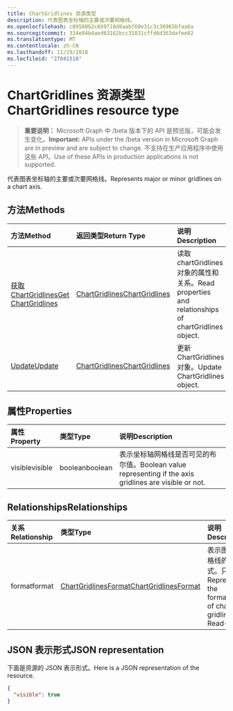 ```yaml
---
title: ChartGridlines 资源类型
description: 代表图表坐标轴的主要或次要网格线。
ms.openlocfilehash: c09580b2c669710d8aabf60e31c3c36965bfaa6a
ms.sourcegitcommit: 334e84b4aed63162bcc31831cffd6d363dafee02
ms.translationtype: MT
ms.contentlocale: zh-CN
ms.lasthandoff: 11/29/2018
ms.locfileid: "27041518"
---
```

# <a name="chartgridlines-resource-type"></a><span data-ttu-id="a7673-103">ChartGridlines 资源类型</span><span class="sxs-lookup"><span data-stu-id="a7673-103">ChartGridlines resource type</span></span>

> <span data-ttu-id="a7673-104">**重要说明：** Microsoft Graph 中 /beta 版本下的 API 是预览版，可能会发生变化。</span><span class="sxs-lookup"><span data-stu-id="a7673-104">**Important:** APIs under the /beta version in Microsoft Graph are in preview and are subject to change.</span></span> <span data-ttu-id="a7673-105">不支持在生产应用程序中使用这些 API。</span><span class="sxs-lookup"><span data-stu-id="a7673-105">Use of these APIs in production applications is not supported.</span></span>

<span data-ttu-id="a7673-106">代表图表坐标轴的主要或次要网格线。</span><span class="sxs-lookup"><span data-stu-id="a7673-106">Represents major or minor gridlines on a chart axis.</span></span>


## <a name="methods"></a><span data-ttu-id="a7673-107">方法</span><span class="sxs-lookup"><span data-stu-id="a7673-107">Methods</span></span>

| <span data-ttu-id="a7673-108">方法</span><span class="sxs-lookup"><span data-stu-id="a7673-108">Method</span></span>           | <span data-ttu-id="a7673-109">返回类型</span><span class="sxs-lookup"><span data-stu-id="a7673-109">Return Type</span></span>    |<span data-ttu-id="a7673-110">说明</span><span class="sxs-lookup"><span data-stu-id="a7673-110">Description</span></span>|
|:---------------|:--------|:----------|
|[<span data-ttu-id="a7673-111">获取 ChartGridlines</span><span class="sxs-lookup"><span data-stu-id="a7673-111">Get ChartGridlines</span></span>](../api/chartgridlines-get.md) | [<span data-ttu-id="a7673-112">ChartGridlines</span><span class="sxs-lookup"><span data-stu-id="a7673-112">ChartGridlines</span></span>](chartgridlines.md) |<span data-ttu-id="a7673-113">读取 chartGridlines 对象的属性和关系。</span><span class="sxs-lookup"><span data-stu-id="a7673-113">Read properties and relationships of chartGridlines object.</span></span>|
|[<span data-ttu-id="a7673-114">Update</span><span class="sxs-lookup"><span data-stu-id="a7673-114">Update</span></span>](../api/chartgridlines-update.md) | [<span data-ttu-id="a7673-115">ChartGridlines</span><span class="sxs-lookup"><span data-stu-id="a7673-115">ChartGridlines</span></span>](chartgridlines.md)    |<span data-ttu-id="a7673-116">更新 ChartGridlines 对象。</span><span class="sxs-lookup"><span data-stu-id="a7673-116">Update ChartGridlines object.</span></span> |

## <a name="properties"></a><span data-ttu-id="a7673-117">属性</span><span class="sxs-lookup"><span data-stu-id="a7673-117">Properties</span></span>
| <span data-ttu-id="a7673-118">属性</span><span class="sxs-lookup"><span data-stu-id="a7673-118">Property</span></span>     | <span data-ttu-id="a7673-119">类型</span><span class="sxs-lookup"><span data-stu-id="a7673-119">Type</span></span>   |<span data-ttu-id="a7673-120">说明</span><span class="sxs-lookup"><span data-stu-id="a7673-120">Description</span></span>|
|:---------------|:--------|:----------|
|<span data-ttu-id="a7673-121">visible</span><span class="sxs-lookup"><span data-stu-id="a7673-121">visible</span></span>|<span data-ttu-id="a7673-122">boolean</span><span class="sxs-lookup"><span data-stu-id="a7673-122">boolean</span></span>|<span data-ttu-id="a7673-123">表示坐标轴网格线是否可见的布尔值。</span><span class="sxs-lookup"><span data-stu-id="a7673-123">Boolean value representing if the axis gridlines are visible or not.</span></span>|

## <a name="relationships"></a><span data-ttu-id="a7673-124">Relationships</span><span class="sxs-lookup"><span data-stu-id="a7673-124">Relationships</span></span>
| <span data-ttu-id="a7673-125">关系</span><span class="sxs-lookup"><span data-stu-id="a7673-125">Relationship</span></span> | <span data-ttu-id="a7673-126">类型</span><span class="sxs-lookup"><span data-stu-id="a7673-126">Type</span></span>   |<span data-ttu-id="a7673-127">说明</span><span class="sxs-lookup"><span data-stu-id="a7673-127">Description</span></span>|
|:---------------|:--------|:----------|
|<span data-ttu-id="a7673-128">format</span><span class="sxs-lookup"><span data-stu-id="a7673-128">format</span></span>|[<span data-ttu-id="a7673-129">ChartGridlinesFormat</span><span class="sxs-lookup"><span data-stu-id="a7673-129">ChartGridlinesFormat</span></span>](chartgridlinesformat.md)|<span data-ttu-id="a7673-p102">表示图表网格线的格式。只读。</span><span class="sxs-lookup"><span data-stu-id="a7673-p102">Represents the formatting of chart gridlines. Read-only.</span></span>|

## <a name="json-representation"></a><span data-ttu-id="a7673-132">JSON 表示形式</span><span class="sxs-lookup"><span data-stu-id="a7673-132">JSON representation</span></span>

<span data-ttu-id="a7673-133">下面是资源的 JSON 表示形式。</span><span class="sxs-lookup"><span data-stu-id="a7673-133">Here is a JSON representation of the resource.</span></span>

<!-- {
  "blockType": "resource",
  "optionalProperties": [

  ],
  "@odata.type": "microsoft.graph.chartGridLines"
}-->

```json
{
  "visible": true
}

```

<!-- uuid: 8fcb5dbc-d5aa-4681-8e31-b001d5168d79
2015-10-25 14:57:30 UTC -->
<!-- {
  "type": "#page.annotation",
  "description": "ChartGridlines resource",
  "keywords": "",
  "section": "documentation",
  "tocPath": ""
}-->